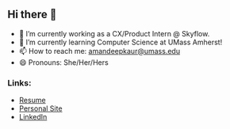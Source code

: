 ## Hi there 👋

<!--
**amandeepksingh/amandeepksingh** is a ✨ _special_ ✨ repository because its `README.md` (this file) appears on your GitHub profile.

Here are some ideas to get you started:

- 🔭 I’m currently working on ...
- 🌱 I’m currently learning ...
- 👯 I’m looking to collaborate on ...
- 🤔 I’m looking for help with ...
- 💬 Ask me about ...
- 📫 How to reach me: ...
- 😄 Pronouns: ...
- ⚡ Fun fact: ...
-->

- 🔭 I’m currently working as a CX/Product Intern @ Skyflow.
- 🌱 I’m currently learning Computer Science at UMass Amherst!
- 📫 How to reach me: [amandeepkaur@umass.edu](mailto:amandeepkaur@umass.edu)
- 😄 Pronouns: She/Her/Hers

### Links:
- [Resume](https://drive.google.com/file/d/1ahzEXXUBKCLSL7bNhB_-Qn_waKpWuzZu/view?usp=sharing)
- [Personal Site](https://sites.google.com/umass.edu/amandeepkaursingh)
- [LinkedIn](https://www.linkedin.com/in/amandeep-kaur-singh/)
